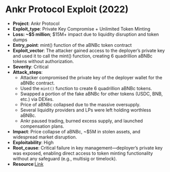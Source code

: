 # Ankr Protocol Exploit (2022)

- **Project**: Ankr Protocol
- **Exploit_type**: Private Key Compromise + Unlimited Token Minting
- **Loss: ~$5 million**; $15M+ impact due to liquidity disruption and token dumps
- **Entry_point**: mint() function of the aBNBc token contract
- **Exploit_vector**: The attacker gained access to the deployer’s private key and used it to call the mint() function, creating 6 quadrillion aBNBc tokens without authorization.
- **Severity**: Critical
- **Attack_steps**:
    - Attacker compromised the private key of the deployer wallet for the aBNBc contract.
    - Used the `mint()` function to create 6 quadrillion aBNBc tokens.
    - Swapped a portion of the fake aBNBc for other tokens (USDC, BNB, etc.) via DEXes.
    - Price of aBNBc collapsed due to the massive oversupply.
    - Several liquidity providers and LPs were left holding worthless aBNBc.
    - Ankr paused trading, burned excess supply, and launched compensation plans.
- **Impact**: Price collapse of aBNBc, ~$5M in stolen assets, and widespread market disruption.
- **Exploitability**: High
- **Root_cause**: Critical failure in key management—deployer’s private key was exposed, enabling direct access to token minting functionality without any safeguard (e.g., multisig or timelock).
- **Resource**:[Link](https://www.merklescience.com/blog/hack-track-analysis-of-ankr-exploit)